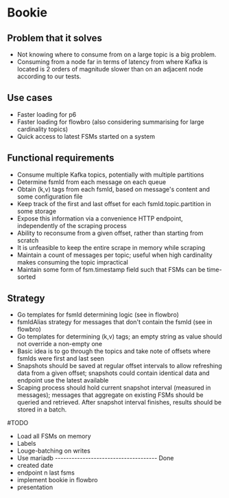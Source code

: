 # Bookie

## Problem that it solves

- Not knowing where to consume from on a large topic is a big problem.
- Consuming from a node far in terms of latency from where Kafka is located is 2 orders of magnitude slower than on an adjacent node according to our tests.

## Use cases

- Faster loading for p6
- Faster loading for flowbro (also considering summarising for large cardinality topics)
- Quick access to latest FSMs started on a system

## Functional requirements

- Consume multiple Kafka topics, potentially with multiple partitions
- Determine fsmId from each message on each queue
- Obtain (k,v) tags from each fsmId, based on message's content and some configuration file
- Keep track of the first and last offset for each fsmId.topic.partition in some storage
- Expose this information via a convenience HTTP endpoint, independently of the scraping process
- Ability to reconsume from a given offset, rather than starting from scratch
- It is unfeasible to keep the entire scrape in memory while scraping
- Maintain a count of messages per topic; useful when high cardinality makes consuming the topic impractical
- Maintain some form of fsm.timestamp field such that FSMs can be time-sorted

## Strategy

- Go templates for fsmId determining logic (see in flowbro)
- fsmIdAlias strategy for messages that don't contain the fsmId (see in flowbro)
- Go templates for determining (k,v) tags; an empty string as value should not override a non-empty one
- Basic idea is to go through the topics and take note of offsets where fsmIds were first and last seen
- Snapshots should be saved at regular offset intervals to allow refreshing data from a given offset; snapshots could contain identical data and endpoint use the latest available
- Scaping process should hold current snapshot interval (measured in messages); messages that aggregate on existing FSMs should be queried and retrieved. After snapshot interval finishes, results should be stored in a batch.



#TODO

- Load all FSMs on memory
- Labels
- Louge-batching on writes
- Use mariadb ------------------------------------- Done
- created date
- endpoint n last fsms
- implement bookie in flowbro
- presentation
